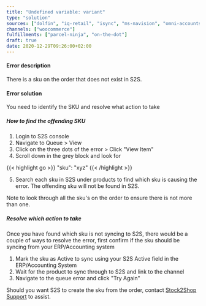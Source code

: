 ```yaml
---
title: "Undefined variable: variant"
type: "solution"
sources: ["dolfin", "iq-retail", "isync", "ms-navision", "omni-accounts", "pastel-partner", "sage-50cloud-pastel-xpress", "sage-200-evolution", "sage-300cloud", "sage-business-cloud-financials", "sage-evolution", "sage-one", "sage-pastel-evolution", "sap", "syspro" ]
channels: ["woocommerce"]
fulfillments: ["parcel-ninja", "on-the-dot"]
draft: true
date: 2020-12-29T09:26:00+02:00
---
```


<!-- Action: sync_order -->

#### Error description
There is a sku on the order that does not exist in S2S.

#### Error solution
 You need to identify the SKU and resolve what action to take

##### How to find the offending SKU

1. Login to S2S console
2. Navigate to Queue > View
3. Click on the three dots of the error > Click "View Item"
4. Scroll down in the grey block and look for 

{{< highlight go >}}
"sku": "xyz"
{{< /highlight >}}

5. Search each sku in S2S under products to find which sku is causing the error. The offending sku will not be found in S2S.

Note to look through all the sku's on the order to ensure there is not more than one.

##### Resolve which action to take

Once you have found which sku is not syncing to S2S, there would be a couple of ways to resolve the error, first confirm if the sku should be syncing from your ERP/Accounting system

1. Mark the sku as Active to sync using your S2S Active field in the ERP/Accounting System
2. Wait for the product to sync through to S2S and link to the channel
3. Navigate to the queue error and click "Try Again"

Should you want S2S to create the sku from the order, contact [Stock2Shop Support](mailto:supoprt@stock2shop.com) to assist.
